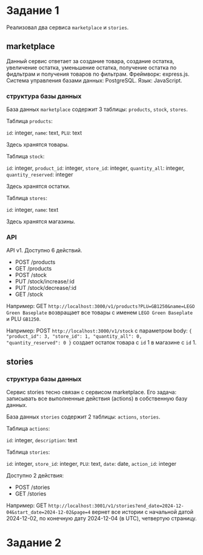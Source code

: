 
# Задание 1

Реализовал два сервиса `marketplace` и `stories`.

## marketplace


Данный сервис ответает за создание товара, создание остатка, увеличение остатка, уменьшение остатка, получение остатка по фидльтрам и получения товаров по фильтрам.
Фреймворк: express.js. Система управления базами данных: PostgreSQL. Язык: JavaScript.

### структура базы данных

База данных `marketplace` содержит 3 таблицы: `products`, `stock`, `stores`.

Таблица `products`:

`id`: integer, `name`: text, `PLU`: text

Здесь хранятся товары.

Таблица `stock`:

`id`: integer, `product_id`: integer, `store_id`: integer, `quantity_all`: integer, `quantity_reserved`: integer

Здесь хранятся остатки.

Таблица `stores`:

`id`: integer, `name`: text

Здесь хранятся магазины.

### API

API v1. Доступно 6 действий.

- POST /products
- GET /products
- POST /stock
- PUT /stock/increase/:id
- PUT /stock/decrease/:id
- GET /stock

Например: GET `http://localhost:3000/v1/products?PLU=GB1250&name=LEGO Green Baseplate` возвращает все товары с именем `LEGO Green Baseplate` и PLU `GB1250`.

Например: POST `http://localhost:3000/v1/stock` с параметром body: `{ "product_id": 3, "store_id": 1, "quantity_all": 0, "quantity_reserved": 0 }` создает остаток товара с `id` 1 в магазине с `id` 1.

## stories

### структура базы данных

Сервис stories тесно связан с сервисом marketplace. Его задача: записывать все выполненные действия (actions) в собственную базу данных.

База данных `stories` содержит 2 таблицы: `actions`, `stories`.

Таблица `actions`:

`id`: integer, `description`: text

Таблица `stories`:

`id`: integer, `store_id`: integer, `PLU`: text, `date`: date, `action_id`: integer

Доступно 2 действия:

- POST /stories
- GET /stories

Например: GET `http://localhost:3001/v1/stories?end_date=2024-12-04&start_date=2024-12-02&page=4` вернет все истории с начальной датой 2024-12-02, по конечную дату 2024-12-04 (в UTC), четвертую страницу.

# Задание 2
